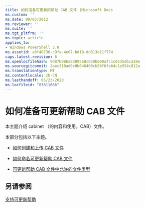 ```yaml
---
title: 如何准备可更新的帮助 CAB 文件 |Microsoft Docs
ms.custom: ''
ms.date: 09/03/2012
ms.reviewer: ''
ms.suite: ''
ms.tgt_pltfrm: ''
ms.topic: article
applies_to:
- Windows PowerShell 3.0
ms.assetid: a8f48736-c9fa-4e07-bd18-dd813e11f774
caps.latest.revision: 6
ms.openlocfilehash: 9d87b086a8309560c039b000afc1c6535dbca38e
ms.sourcegitcommit: 2aec310ad0c0b048400cb56f6fa64c1e554c812a
ms.translationtype: MT
ms.contentlocale: zh-CN
ms.lasthandoff: 05/23/2020
ms.locfileid: "83811666"
---
```

# <a name="how-to-prepare-updatable-help-cab-files"></a>如何准备可更新帮助 CAB 文件

本主题介绍 cabinet （的内容和使用。CAB）文件。

本部分包括以下主题。

- [如何创建和上传 CAB 文件](./how-to-create-and-upload-cab-files.md)

- [如何命名可更新帮助 CAB 文件](./how-to-name-an-updatable-help-cab-file.md)

- [可更新帮助 CAB 文件中允许的文件类型](./file-types-permitted-in-an-updatable-help-cab-file.md)

## <a name="see-also"></a>另请参阅

[支持可更新帮助](./supporting-updatable-help.md)
